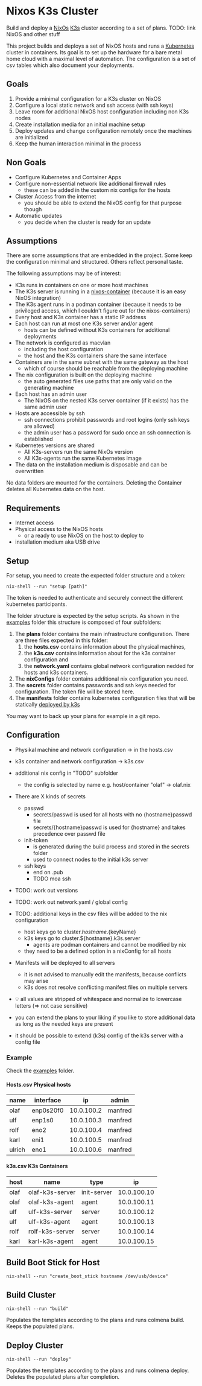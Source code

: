 # Nixos K3s Cluster

Build and deploy a [NixOs](https://nixos.org/) [K3s](https://k3s.io/) cluster according to a set of plans.
TODO: link NixOS and other stuff

This project builds and deploys a set of NixOS hosts and runs a [Kubernetes](https://kubernetes.io/) cluster in containers.
Its goal is to set up the hardware for a bare metal home cloud with a maximal level of automation.
The configuration is a set of csv tables which also document your deployments.

## Goals

1. Provide a minimal configuration for a K3s cluster on NixOS
2. Configure a local static network and ssh access (with ssh keys)
3. Leave room for additional NixOS host configuration including non K3s nodes
4. Create installation media for an initial machine setup
5. Deploy updates and change configuration remotely once the machines are initialized
6. Keep the human interaction minimal in the process

## Non Goals

- Configure Kubernetes and Container Apps
- Configure non-essential network like additional firewall rules
  - these can be added in the custom nix configs for the hosts
- Cluster Access from the internet
  - you should be able to extend the NixOS config for that purpose though
- Automatic updates
  - you decide when the cluster is ready for an update

## Assumptions

There are some assumptions that are embedded in the project.
Some keep the configuration minimal and structured.
Others reflect personal taste.

The following assumptions may be of interest:

- K3s runs in containers on one or more host machines
- The K3s server is running in a [nixos-container](https://nixos.wiki/wiki/NixOS_Containers) (because it is an easy NixOS integration)
- The K3s agent runs in a podman container (because it needs to be privileged access, which I couldn't figure out for the nixos-containers)
- Every host and K3s container has a static IP address
- Each host can run at most one K3s server and/or agent
  - hosts can be defined without K3s containers for additional deployments
- The network is configured as macvlan
  - including the host configuration
  - the host and the K3s containers share the same interface
- Containers are in the same subnet with the same gateway as the host
  - which of course should be reachable from the deploying machine
- The nix configuration is built on the deploying machine
  - the auto generated files use paths that are only valid on the generating machine
- Each host has an admin user
  - The NixOS on the nested K3s server container (if it exists) has the same admin user
- Hosts are accessible by ssh
  - ssh connections prohibit passwords and root logins (only ssh keys are allowed)
  - the admin user has a password for sudo once an ssh connection is established
- Kubernetes versions are shared
  - All K3s-servers run the same NixOs version
  - All K3s-agents run the same Kubernetes image
- The data on the installation medium is disposable and can be overwritten

No data folders are mounted for the containers.
Deleting the Container deletes all Kubernetes data on the host.

## Requirements

- Internet access
- Physical access to the NixOS hosts
  - or a ready to use NixOS on the host to deploy to
- installation medium aka USB drive

## Setup

For setup, you need to create the expected folder structure and a token:

```shell
nix-shell --run "setup [path]"
```

The token is needed to authenticate and securely connect the different kubernetes participants.

The folder structure is expected by the setup scripts.
As shown in the [examples](./examples/) folder this structure is composed of four subfolders:

1. The **plans** folder contains the main infrastructure configuration.
   There are three files expected in this folder:
   1. the **hosts.csv** contains information about the physical machines,
   2. the **k3s.csv** contains information about for the k3s container configuration and
   3. the **network.yaml** contains global network configuration nedded for hosts and k3s containers.
2. The **nixConfigs** folder contains additional nix configuration you need.
3. The **secrets** folder contains passwords and ssh keys needed for configuration.
   The token file will be stored here.
4. The **manifests** folder contains kubernetes configuration files that will be statically [deployed by k3s](https://docs.k3s.io/installation/packaged-components)

You may want to back up your plans for example in a git repo.


## Configuration

- Physikal machine and network configuration -> in the hosts.csv
- k3s container and network configuration -> k3s.csv
- additional nix config in "TODO" subfolder
  - the config is selected by name e.g. host/container "olaf" -> olaf.nix
- There are X kinds of secrets
  - passwd
    - secrets/passwd is used for all hosts with no {hostname}passwd file
    - secrets/{hostname}passwd is used for {hostname} and takes precedence over passwd file
  - init-token
    - is generated during the build process and stored in the secrets folder
    - used to connect nodes to the initial k3s server
  - ssh keys
    - end on .pub
    - TODO moa ssh
- TODO: work out versions
- TODO: work out network.yaml / global config
- TODO: additional keys in the csv files will be added to the nix configuration
  - host keys go to cluster.${hostname}.${keyName}
  - k3s keys go to cluster.${hostname}.k3s.server
    - agents are podman containers and cannot be modified by nix
  - they need to be a defined option in a nixConfig for all hosts
- Manifests will be deployed to all servers
  - it is not advised to manually edit the manifests, because conflicts may arise
  - k3s does not resolve conflicting manifest files on multiple servers

- :bulb: all values are stripped of whitespace and normalize to lowercase letters (=> not case sensitive)
- you can extend the plans to your liking if you like to store additional data as long as the needed keys are present
- it should be possible to extend (k3s) config of the k3s server with a config file

### Example
Check the [examples](/exampls/plans) folder.

#### Hosts.csv Physical hosts
name| interface| ip| admin
|-|-|-|-|
olaf| enp0s20f0| 10.0.100.2| manfred
ulf| enp1s0| 10.0.100.3| manfred
rolf| eno2| 10.0.100.4| manfred
karl| eni1| 10.0.100.5| manfred
ulrich| eno1| 10.0.100.6| manfred

#### k3s.csv K3s Containers
host| name| type| ip
|-|-|-|-|
olaf| olaf-k3s-server| init-server| 10.0.100.10
olaf| olaf-k3s-agent| agent| 10.0.100.11
ulf| ulf-k3s-server| server| 10.0.100.12
ulf| ulf-k3s-agent| agent| 10.0.100.13
rolf| rolf-k3s-server| server| 10.0.100.14
karl| karl-k3s-agent| agent| 10.0.100.15

## Build Boot Stick for Host

```shell
nix-shell --run "create_boot_stick hostname /dev/usb/device"
```

## Build Cluster

```shell
nix-shell --run "build"
```

Populates the templates according to the plans and runs colmena build.
Keeps the populated plans.

## Deploy Cluster

```shell
nix-shell --run "deploy"
```

Populates the templates according to the plans and runs colmena deploy.
Deletes the populated plans after completion.

